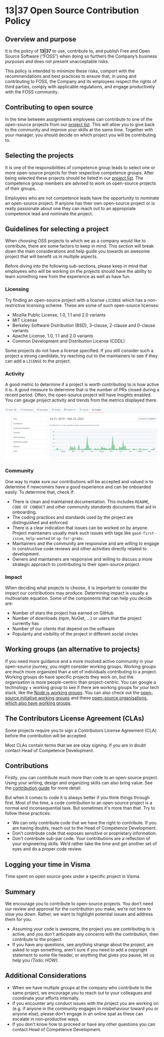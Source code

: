# 13|37 Open Source Contribution Policy

## Overview and purpose

 It is the policy of **13|37** to use, contribute to, and publish Free and Open Source Software (“FOSS”) when doing so furthers the Company’s business purposes and does not present unacceptable risks.

This policy is intended to minimize these risks, comport with the recommendations and best practices to ensure that, in using and contributing to FOSS, the Company and its employees respect the rights of third parties, comply with applicable regulations, and engage productively with the FOSS community.

## Contributing to open source

In the time between assignments employees can contribute to one of the open-source projects from our [project list](/docs/projects.md). This will allow you to give back to the community and improve your skills at the same time. Together with your manager, you should decide on which project you will be contributing to.

## Selecting the projects

It is one of the responsibilities of competence group leads to select one or more open-source projects for their respective competence groups. After being selected these projects should be listed in our [project list](/docs/projects.md). The competence group members are advised to work on open-source projects of their groups.

 Employees who are not competence leads have the opportunity to nominate an open-source project. If anyone has their own open-source project or is really passionate about one they can reach out to an appropriate competence lead and nominate the project.

## Guidelines for selecting a project

When choosing OSS projects to which we as a company would like to contribute, there are some factors to keep in mind. This section will break down the main considerations and help guide you towards an awesome project that will benefit us in multiple aspects.

Before diving into the following sub-sections, please keep in mind that employees 
who will be working on the projects should have the ability to learn something new from the experience as well as have fun.

### Licensing

Try finding an open-source project with a license `LICENSE` which has a non-restrictive licensing scheme. These are some of such open-source licenses:

- Mozilla Public License, 1.0, 1.1 and 2.0 variants
- MIT License
- Berkeley Software Distribution (BSD), 3-clause, 2-clause and 0-clause variants
- Apache License, 1.0, 1.1 and 2.0 variants
- Common Development and Distribution License (CDDL)

Some projects do not have a license specified. If you still consider such a project a strong candidate, try reaching out to the maintainers to see if they can add a `LICENSE` to the project.

### Activity

A good metric to determine if a project is worth contributing to is how active it is. A good measure to determine that is the number of PRs closed during a recent period. Often, the open-source project will have *Insights* enabled. You can gauge project activity and trends from the metrics displayed there.

![Github activity](./img/github-activity.png)

### Community

One way to make sure our contributions will be accepted and valued is to determine if newcomers have a good experience and can be onboarded easily. To determine that, check if:

- There is clean and maintained documentation. This includes `README`, `CODE OF CONDUCT` and other *community standards* documents that aid in onboarding.
- The coding practices and standards used by the project are distinguished and enforced.
- There is a clear indication that issues can be worked on by anyone. Project maintainers usually mark such issues with tags like `good-first-issue`, `help-wanted` or `up-for-grabs`.
- Maintainers and the community are responsive and are willing to engage in constructive code reviews and other activities directly related to development.
- Owners and maintainers are responsive and willing to discuss a more strategic approach to contributing to their open-source project.

### Impact

When deciding what projects to choose, it is important to consider the impact our contributions may produce. Determining impact is usually a multivariate equation. Some of the components that can help you decide are:

- Number of stars the project has earned on GitHub
- Number of downloads (npm, NuGet, ...) or users that the project currently has
- Number of our clients that depend on the software
- Popularity and visibility of the project in different social circles

## Working groups (an alternative to projects)
If you need more guidance and a more involved active community in your open-source journey, you might consider working groups. Working groups are much more organized than a set of individuals contributing to a project. Working groups do have specific projects they work on, but the organisation is more people-centric than project-centric. You can google a technology + working group to see if there are working groups for your tech stack, like the [Node.js working groups](https://nodejs.org/en/about/working-groups/). You can also check out the  [open-source initiative working groups](https://opensource.org/working_groups) and these [open-source organisations, which also have working groups](https://opensource.com/resources/organizations).

## The Contributors License Agreement (CLAs)

Some projects require you to sign a Contributors License Agreement (CLA) before the contribution will be accepted.

Most CLAs contain terms that we are okay signing. If you are in doubt contact Head of Competence Development.

## Contributions

Firstly, you can contribute much more than code to an open-source project. Using your writing, design and organizing skills can also bring value. See the [contribution guide](contribution-guide.md) for more detail.

But when it comes to code it is always better if you think things through first. Most of the time, a code contribution to an open-source project is a normal and inconsequential task. But sometimes it's more than that. Try to follow these practices:

- We can only contribute code that we have the right to contribute. If you are having doubts, reach out to the Head of Competence Development.
- Don’t contribute code that exposes sensitive or proprietary information.
- Don’t contribute sub-par code. Your contributions are a reflection of your engineering skills. We’d rather take the time and get another set of eyes and do a proper code review.

## Logging your time in Visma
Time spent on open source goes under a specific project in Visma.

## Summary

We encourage you to contribute to open-source projects. You don’t need our review and approval for the contribution you make, we’re not here to slow you down. Rather, we want to highlight potential issues and address them for you.

- Assuming your code is awesome, the project you are contributing to is active, and you don’t anticipate any concerns with the contribution, then contribute to the project.
- If you have any questions, see anything strange about the project, are asked to sign something, aren’t sure if you need to add a copyright statement to some file header, or anything that gives you pause, let us help you _(Todo: HOW)_.

## Additional Considerations

- When we have multiple groups at the company who contribute to the same project, we encourage you to reach out to your colleagues and coordinate your efforts internally.
- If you encounter any conduct issues with the project you are working on (e.g. if anyone in the community engages in misbehaviour toward you or anyone else), please don’t engage in an online spat as these can escalate in non-productive ways. 
- If you don't know how to proceed or have any other questions you can contact Head of Competence Development.